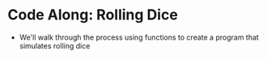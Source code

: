 # Code Along: Rolling Dice

* We'll walk through the process using functions to create a program that simulates rolling dice 
